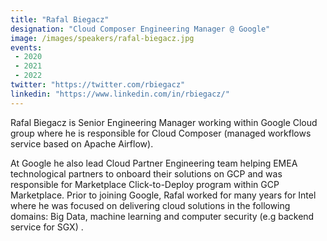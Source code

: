 ```yaml
---
title: "Rafal Biegacz"
designation: "Cloud Composer Engineering Manager @ Google"
image: /images/speakers/rafal-biegacz.jpg
events:
 - 2020
 - 2021
 - 2022
twitter: "https://twitter.com/rbiegacz"
linkedin: "https://www.linkedin.com/in/rbiegacz/"
---
```


Rafal Biegacz is Senior Engineering Manager working within Google Cloud group where he is responsible for Cloud Composer (managed workflows service based on Apache Airflow).

At Google he also lead Cloud Partner Engineering team helping EMEA technological partners to onboard their solutions on GCP and was responsible for Marketplace Click-to-Deploy program within GCP Marketplace. Prior to joining Google, Rafal worked for many years for Intel where he was focused on delivering cloud solutions in the following domains: Big Data, machine learning and computer security (e.g backend service for SGX) .